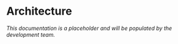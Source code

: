 # Architecture

*This documentation is a placeholder and will be populated by the development team.*

